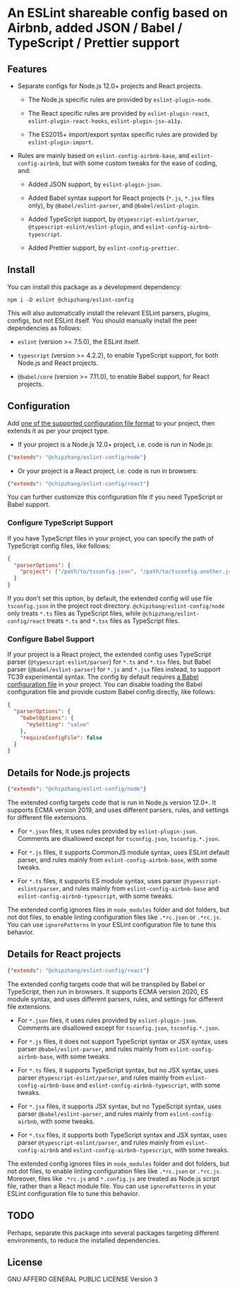 # An ESLint shareable config based on Airbnb, added JSON / Babel / TypeScript / Prettier support

## Features

- Separate configs for Node.js 12.0+ projects and React projects.

  - The Node.js specific rules are provided by `eslint-plugin-node`.

  - The React specific rules are provided by `eslint-plugin-react`, `eslint-plugin-react-hooks`, `eslint-plugin-jsx-a11y`.

  - The ES2015+ import/export syntax specific rules are provided by `eslint-plugin-import`.

- Rules are mainly based on `eslint-config-airbnb-base`, and `eslint-config-airbnb`,
  but with some custom tweaks for the ease of coding, and:

  - Added JSON support, by `eslint-plugin-json`.

  - Added Babel syntax support for React projects (`*.js`, `*.jsx` files only), by `@babel/eslint-parser`, and `@babel/eslint-plugin`.

  - Added TypeScript support, by `@typescript-eslint/parser`, `@typescript-eslint/eslint-plugin`, and `eslint-config-airbnb-typescript`.

  - Added Prettier support, by `eslint-config-prettier`.

## Install

You can install this package as a development dependency:

```shell
npm i -D eslint @chipzhang/eslint-config
```

This will also automatically install the relevant ESLint parsers, plugins, configs, but not ESLint itself.
You should manually install the peer dependencies as follows:

- `eslint` (version >= 7.5.0), the ESLint itself.

- `typescript` (version >= 4.2.2), to enable TypeScript support, for both Node.js and React projects.

- `@babel/core` (version >= 7.11.0), to enable Babel support, for React projects.

## Configuration

Add [one of the supported configuration file format](https://eslint.org/docs/user-guide/configuring/configuration-files)
to your project, then extends it as per your project type.

- If your project is a Node.js 12.0+ project, i.e. code is run in Node.js:

```json
{"extends": "@chipzhang/eslint-config/node"}
```

- Or your project is a React project, i.e. code is run in browsers:

```json
{"extends": "@chipzhang/eslint-config/react"}
```

You can further customize this configuration file if you need TypeScript or Babel support.

### Configure TypeScript Support

If you have TypeScript files in your project, you can specify the path of TypeScript config files, like follows:

```json
{
  "parserOptions": {
    "project": ["/path/to/tsconfig.json", "/path/to/tsconfig.another.json"]
  }
}
```

If you don't set this option, by default, the extended config will use file `tsconfig.json` in the project root directory.
`@chipzhang/eslint-config/node` only treats `*.ts` files as TypeScript files,
while `@chipzhang/eslint-config/react` treats `*.ts` and `*.tsx` files as TypeScript files.

### Configure Babel Support

If your project is a React project,
the extended config uses TypeScript parser (`@typescript-eslint/parser`) for `*.ts` and `*.tsx` files,
but Babel parser (`@babel/eslint-parser`) for `*.js` and `*.jsx` files instead, to support TC39 experimental syntax.
The config by default requires [a Babel configuration file](https://babeljs.io/docs/en/config-files) in your project.
You can disable loading the Babel configuration file and provide custom Babel config directly, like follows:

```json
{
  "parserOptions": {
    "babelOptions": {
      "mySetting": "value"
    },
    "requireConfigFile": false
  }
}
```

## Details for Node.js projects

```json
{"extends": "@chipzhang/eslint-config/node"}
```

The extended config targets code that is run in Node.js version 12.0+.
It supports ECMA version 2019, and uses different parsers, rules, and settings for different file extensions.

- For `*.json` files, it uses rules provided by `eslint-plugin-json`.
  Comments are disallowed except for `tsconfig.json`, `tsconfig.*.json`.

- For `*.js` files, it supports CommonJS module syntax,
  uses ESLint default parser,
  and rules mainly from `eslint-config-airbnb-base`, with some tweaks.

- For `*.ts` files, it supports ES module syntax,
  uses parser `@typescript-eslint/parser`,
  and rules mainly from `eslint-config-airbnb-base` and `eslint-config-airbnb-typescript`, with some tweaks.

The extended config ignores files in `node_modules` folder and dot folders, but not dot files,
to enable linting configuration files like `.*rc.json` or `.*rc.js`.
You can use `ignorePatterns` in your ESLint configuration file to tune this behavior.

## Details for React projects

```json
{"extends": "@chipzhang/eslint-config/react"}
```

The extended config targets code that will be transpiled by Babel or TypeScript, then run in browsers.
It supports ECMA version 2020, ES module syntax, and uses different parsers, rules, and settings for different file extensions.

- For `*.json` files, it uses rules provided by `eslint-plugin-json`.
  Comments are disallowed except for `tsconfig.json`, `tsconfig.*.json`.

- For `*.js` files, it does not support TypeScript syntax or JSX syntax,
  uses parser `@babel/eslint-parser`,
  and rules mainly from `eslint-config-airbnb-base`, with some tweaks.

- For `*.ts` files, it supports TypeScript syntax, but no JSX syntax,
  uses parser `@typescript-eslint/parser`,
  and rules mainly from `eslint-config-airbnb-base` and `eslint-config-airbnb-typescript`, with some tweaks.

- For `*.jsx` files, it supports JSX syntax, but no TypeScript syntax,
  uses parser `@babel/eslint-parser`,
  and rules mainly from `eslint-config-airbnb`, with some tweaks.

- For `*.tsx` files, it supports both TypeScript syntax and JSX syntax,
  uses parser `@typescript-eslint/parser`,
  and rules mainly from `eslint-config-airbnb` and `eslint-config-airbnb-typescript`, with some tweaks.

The extended config ignores files in `node_modules` folder and dot folders, but not dot files,
to enable linting configuration files like `.*rc.json` or `.*rc.js`.
Moreover, files like `.*rc.js` and `*.config.js` are treated as Node.js script file, rather than a React module file.
You can use `ignorePatterns` in your ESLint configuration file to tune this behavior.

## TODO

Perhaps, separate this package into several packages targeting different environments, to reduce the installed dependencies.

## License

GNU AFFERO GENERAL PUBLIC LICENSE Version 3
